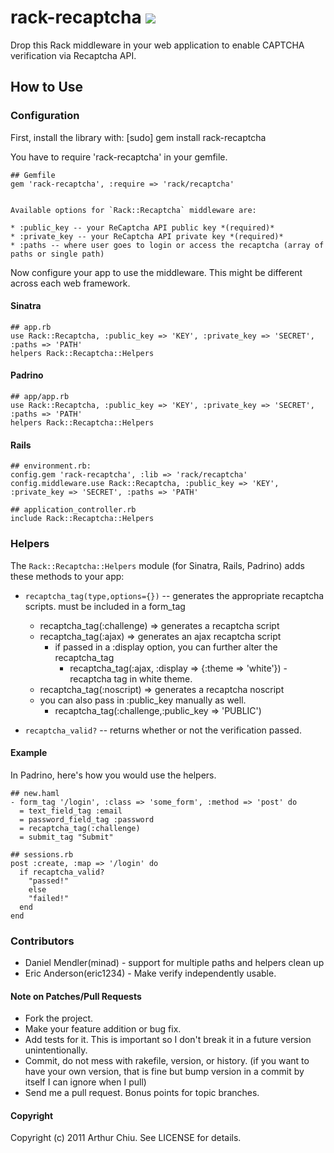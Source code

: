 # rack-recaptcha [![](http://stillmaintained.com/achiu/rack-recaptcha.png)](http://stillmaintained.com/achiu/rack-recaptcha)

Drop this Rack middleware in your web application to enable CAPTCHA verification via Recaptcha API.

## How to Use

### Configuration

First, install the library with:
    [sudo] gem install rack-recaptcha

You have to require 'rack-recaptcha' in your gemfile.

    ## Gemfile
    gem 'rack-recaptcha', :require => 'rack/recaptcha'
    
    
    Available options for `Rack::Recaptcha` middleware are:

    * :public_key -- your ReCaptcha API public key *(required)*
    * :private_key -- your ReCaptcha API private key *(required)*
    * :paths -- where user goes to login or access the recaptcha (array of paths or single path)


Now configure your app to use the middleware. This might be different across each web framework.

#### Sinatra
    ## app.rb
    use Rack::Recaptcha, :public_key => 'KEY', :private_key => 'SECRET', :paths => 'PATH'
    helpers Rack::Recaptcha::Helpers

#### Padrino

    ## app/app.rb
    use Rack::Recaptcha, :public_key => 'KEY', :private_key => 'SECRET', :paths => 'PATH'
    helpers Rack::Recaptcha::Helpers


#### Rails

    ## environment.rb:
    config.gem 'rack-recaptcha', :lib => 'rack/recaptcha'
    config.middleware.use Rack::Recaptcha, :public_key => 'KEY', :private_key => 'SECRET', :paths => 'PATH'

    ## application_controller.rb
    include Rack::Recaptcha::Helpers

### Helpers

The `Rack::Recaptcha::Helpers` module (for Sinatra, Rails, Padrino) adds these methods to your app:

* `recaptcha_tag(type,options={})` -- generates the appropriate recaptcha scripts. must be included in a form_tag
  - recaptcha\_tag(:challenge) => generates a recaptcha script
  - recaptcha\_tag(:ajax) => generates an ajax recaptcha script
    - if passed in a :display option, you can further alter the recaptcha\_tag
      - recaptcha\_tag(:ajax, :display => {:theme => 'white'}) - recaptcha tag in white theme.
  - recaptcha\_tag(:noscript) => generates a recaptcha noscript
  - you can also pass in :public\_key manually as well.
    - recaptcha\_tag(:challenge,:public\_key => 'PUBLIC')

* `recaptcha_valid?` -- returns whether or not the verification passed.

#### Example

In Padrino, here's how you would use the helpers.

    ## new.haml
    - form_tag '/login', :class => 'some_form', :method => 'post' do
      = text_field_tag :email
      = password_field_tag :password
      = recaptcha_tag(:challenge)
      = submit_tag "Submit"
      
    ## sessions.rb
    post :create, :map => '/login' do
      if recaptcha_valid?
        "passed!"
        else
        "failed!"
      end
    end


### Contributors

- Daniel Mendler(minad) - support for multiple paths and helpers clean up
- Eric Anderson(eric1234) - Make verify independently usable.


#### Note on Patches/Pull Requests
 
* Fork the project.
* Make your feature addition or bug fix.
* Add tests for it. This is important so I don't break it in a
  future version unintentionally.
* Commit, do not mess with rakefile, version, or history.
  (if you want to have your own version, that is fine but bump version in a commit by itself I can ignore when I pull)
* Send me a pull request. Bonus points for topic branches.

#### Copyright

Copyright (c) 2011 Arthur Chiu. See LICENSE for details.
